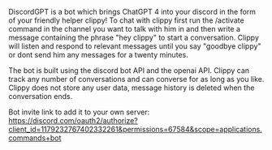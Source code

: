DiscordGPT is a bot which brings ChatGPT 4 into your discord in the form of your friendly helper clippy! To chat with clippy first run the /activate command in the channel you want to talk with him in and then write a message containing the phrase "hey clippy" to start a conversation. Clippy will listen and respond to relevant messages until you say "goodbye clippy" or dont send him any messages for a twenty minutes.

The bot is built using the discord bot API and the openai API. Clippy can track any number of conversations and can converse for as long as you like. Clippy does not store any user data, message history is deleted when the conversation ends.

Bot invite link to add it to your own server: https://discord.com/oauth2/authorize?client_id=1179232767402332261&permissions=67584&scope=applications.commands+bot
